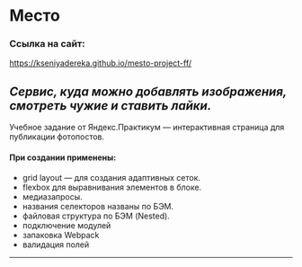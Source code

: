 # Место

### Ссылка на сайт: 
https://kseniyadereka.github.io/mesto-project-ff/

*Сервис, куда можно добавлять изображения, смотреть чужие и ставить лайки.*
---

Учебное задание от Яндекс.Практикум — интерактивная страница для публикации фотопостов. 

#### При создании применены:
- grid layout — для создания адаптивных сеток.
- flexbox для выравнивания элементов в блоке.
- медиазапросы.
- названия селекторов названы по БЭМ.
- файловая структура по БЭМ (Nested).
- подключение модулей
- запаковка Webpack
- валидация полей
---
